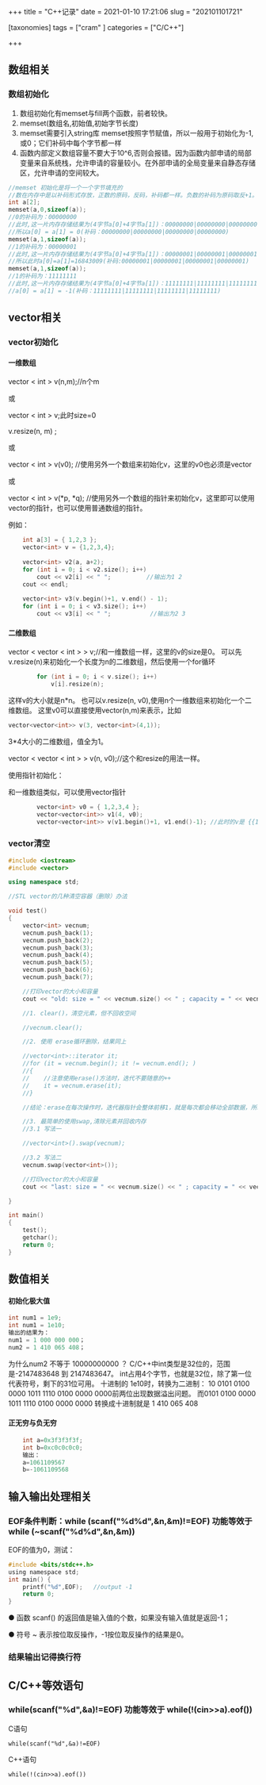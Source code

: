 +++
title = "C++记录"
date = 2021-01-10 17:21:06
slug = "202101101721"

[taxonomies]
tags = ["cram" ]
categories = ["C/C++"]

+++

<!-- more -->

## 数组相关

### 数组初始化

1. 数组初始化有memset与fill两个函数，前者较快。
2. memset(数组名,初始值,初始字节长度)
2. memset需要引入string库  memset按照字节赋值，所以一般用于初始化为-1,或0；它们补码中每个字节都一样
3. 函数内部定义数组容量不要大于10^6,否则会报错。因为函数内部申请的局部变量来自系统栈，允许申请的容量较小。在外部申请的全局变量来自静态存储区，允许申请的空间较大。

```c
//memset 初始化是将一个一个字节填充的
//数在内存中是以补码形式存放，正数的原码，反码，补码都一样。负数的补码为原码取反+1。 
int a[2];
memset(a,0,sizeof(a));
//0的补码为：00000000
//此时,这一片内存存储结果为(4字节a[0]+4字节a[1])：00000000|00000000|00000000|00000000|00000000|00000000|00000000|00000000 补码形式
//所以a[0] = a[1] = 0(补码：00000000|00000000|00000000|00000000)
memset(a,1,sizeof(a));
//1的补码为：00000001
//此时,这一片内存存储结果为(4字节a[0]+4字节a[1])：00000001|00000001|00000001|00000001|00000001|00000001|00000001|00000001 补码形式
//所以此时a[0]=a[1]=16843009(补码:00000001|00000001|00000001|00000001)
memset(a,1,sizeof(a));
//1的补码为：11111111
//此时,这一片内存存储结果为(4字节a[0]+4字节a[1])：11111111|11111111|11111111|11111111|11111111|11111111|11111111|11111111 补码形式
//a[0] = a[1] = -1(补码：11111111|11111111|11111111|11111111)
```



## vector相关

### vector初始化

#### 一维数组

vector < int > v(n,m);//n个m

或

vector < int > v;此时size=0

v.resize(n, m) ;

或

vector < int > v(v0); //使用另外一个数组来初始化v，这里的v0也必须是vector

或

vector < int > v(*p, *q); //使用另外一个数组的指针来初始化v，这里即可以使用vector的指针，也可以使用普通数组的指针。

例如：

```c++
	int a[3] = { 1,2,3 };
	vector<int> v = {1,2,3,4};
	
	vector<int> v2(a, a+2);
	for (int i = 0; i < v2.size(); i++)
		cout << v2[i] << " ";          //输出为1 2
	cout << endl;
	
	vector<int> v3(v.begin()+1, v.end() - 1);
	for (int i = 0; i < v3.size(); i++)
		cout << v3[i] << " ";   		//输出为2 3

```

#### 二维数组

vector < vector < int > > v;//和一维数组一样，这里的v的size是0。
可以先v.resize(n)来初始化一个长度为n的二维数组，然后使用一个for循环

```c++
		for (int i = 0; i < v.size(); i++)
			v[i].resize(n);

```

这样v的大小就是n*n。
也可以v.resize(n, v0),使用n个一维数组来初始化一个二维数组。
这里v0可以直接使用vector(n,m)来表示，比如

```c++
vector<vector<int>> v(3, vector<int>(4,1));

```

3*4大小的二维数组，值全为1。

vector < vector < int > > v(n, v0);//这个和resize的用法一样。

使用指针初始化：

和一维数组类似，可以使用vector指针

```c++
		vector<int> v0 = { 1,2,3,4 };
		vector<vector<int>> v1(4, v0);
		vector<vector<int>> v(v1.begin()+1, v1.end()-1); //此时的v是 {{1,2,3,4},{1,2,3,4}}

```

### vector清空

```c++
#include <iostream>
#include <vector>

using namespace std;

//STL vector的几种清空容器（删除）办法

void test()
{
    vector<int> vecnum;
    vecnum.push_back(1);
    vecnum.push_back(2);
    vecnum.push_back(3);
    vecnum.push_back(4);
    vecnum.push_back(5);
    vecnum.push_back(6);
    vecnum.push_back(7);

    //打印vector的大小和容量
    cout << "old: size = " << vecnum.size() << " ; capacity = " << vecnum.capacity() << endl;

    //1. clear()，清空元素，但不回收空间

    //vecnum.clear();

    //2. 使用 erase循环删除，结果同上

    //vector<int>::iterator it;
    //for (it = vecnum.begin(); it != vecnum.end(); )
    //{
    //    //注意使用erase()方法时，迭代不要随意的++
    //    it = vecnum.erase(it);
    //}

    //结论：erase在每次操作时，迭代器指针会整体前移1，就是每次都会移动全部数据，所以vector不适合做频繁删除的容器

    //3. 最简单的使用swap,清除元素并回收内存
    //3.1 写法一

    //vector<int>().swap(vecnum);

    //3.2 写法二
    vecnum.swap(vector<int>());

    //打印vector的大小和容量
    cout << "last: size = " << vecnum.size() << " ; capacity = " << vecnum.capacity() << endl;

}

int main()
{
    test();
    getchar();
    return 0;
}
```



## 数值相关

#### 初始化极大值

```c++
int num1 = 1e9;
int num1 = 1e10;
输出的结果为：
num1 = 1 000 000 000；
num2 = 1 410 065 408；
```

为什么num2 不等于 10000000000 ？
C/C++中int类型是32位的，范围是-2147483648 到 2147483647。
int占用4个字节，也就是32位，除了第一位代表符号，剩下的31位可用。
十进制的 1e10时，转换为二进制：
10 0101 0100 0000 1011 1110 0100 0000 0000前两位出现数据溢出问题。
而0101 0100 0000 1011 1110 0100 0000 0000 转换成十进制就是 1 410 065 408

#### 正无穷与负无穷

```c++
    int a=0x3f3f3f3f;
    int b=0xc0c0c0c0;
    输出：
    a=1061109567
    b=-1061109568

```



## 输入输出处理相关

### EOF条件判断：while (scanf("%d%d",&n,&m)!=EOF) 功能等效于 while (~scanf("%d%d",&n,&m))

EOF的值为0，测试：

```c
#include <bits/stdc++.h>
using namespace std;
int main() {
    printf("%d",EOF);   //output -1
    return 0;
}
```

● 函数 scanf() 的返回值是输入值的个数，如果没有输入值就是返回-1；

● 符号 ~ 表示按位取反操作，-1按位取反操作的结果是0。

### 结果输出记得换行符



## C/C++等效语句

### while(scanf("%d",&a)!=EOF) 功能等效于 while(!(cin>>a).eof())

C语句

```
while(scanf("%d",&a)!=EOF)
```

C++语句

```
while(!(cin>>a).eof())
```


